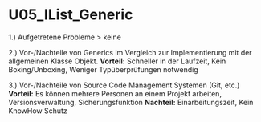 # U05_IList_Generic

1.) Aufgetretene Probleme > keine

2.) Vor-/Nachteile von Generics im Vergleich zur Implementierung mit der allgemeinen Klasse Objekt.
  **Vorteil:** Schneller in der Laufzeit, Kein Boxing/Unboxing, Weniger Typüberprüfungen notwendig

3.) Vor-/Nachteile von Source Code Management Systemen (Git, etc.)
  **Vorteil:** Es können mehrere Personen an einem Projekt arbeiten, Versionsverwaltung, Sicherungsfunktion 
  **Nachteil:** Einarbeitungszeit, Kein KnowHow Schutz
